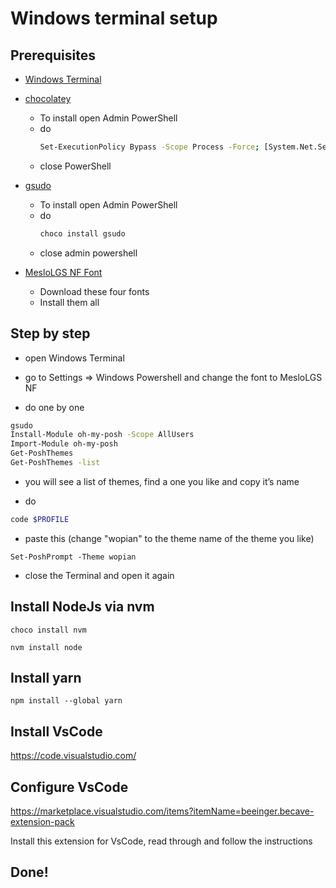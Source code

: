 # Windows terminal setup

## Prerequisites

* [Windows Terminal](https://www.microsoft.com/en-gb/p/windows-terminal/9n0dx20hk701)

* [chocolatey](https://chocolatey.org/)

    * To install open Admin PowerShell
    * do
        ```bash
        Set-ExecutionPolicy Bypass -Scope Process -Force; [System.Net.ServicePointManager]::SecurityProtocol = [System.Net.ServicePointManager]::SecurityProtocol -bor 3072; iex ((New-Object System.Net.WebClient).DownloadString('https://community.chocolatey.org/install.ps1'))
        ```
    * close PowerShell

* [gsudo](https://github.com/gerardog/gsudo)

    * To install open Admin PowerShell
    * do
        ```bash
        choco install gsudo
        ```
    * close admin powershell

*  [MesloLGS NF Font](https://github.com/romkatv/powerlevel10k/blob/master/font.md#:~:text=Download%20these%20four%20ttf%20files%3A)

    * Download these four fonts
    * Install them all

## Step by step
* open Windows Terminal

* go to Settings => Windows Powershell and change the font to MesloLGS NF

* do one by one
```bash
gsudo
Install-Module oh-my-posh -Scope AllUsers
Import-Module oh-my-posh
Get-PoshThemes
Get-PoshThemes -list
```

* you will see a list of themes, find a one you like and copy it’s name

* do 

```bash
code $PROFILE
```

* paste this (change "wopian" to the theme name of the theme you like)

```
Set-PoshPrompt -Theme wopian
```

* close the Terminal and open it again

## Install NodeJs via nvm

`choco install nvm`

`nvm install node`

## Install yarn

`npm install --global yarn`

## Install VsCode

https://code.visualstudio.com/

## Configure VsCode

https://marketplace.visualstudio.com/items?itemName=beeinger.becave-extension-pack

Install this extension for VsCode, read through and follow the instructions

## Done!
